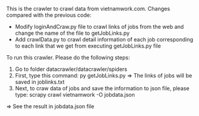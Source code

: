 This is the crawler to crawl data from vietnamwork.com.
Changes compared with the previous code:
- Modify loginAndCraw.py file to crawl links of jobs from the web and change the name of
the file to getJobLinks.py
- Add crawlData.py to crawl detail information of each job corresponding to each link   that we get from executing getJobLinks.py file

To run this crawler. Please do the following steps:
1. Go to folder datacrawler/datacrawler/spiders
2. First, type this command:
    py getJobLinks.py
   => The links of jobs will be saved in joblinks.txt
3. Next, to craw data of jobs and save the information to json file, please type:
    scrapy crawl vietnamwork -O jobdata.json

=> See the result in jobdata.json file
